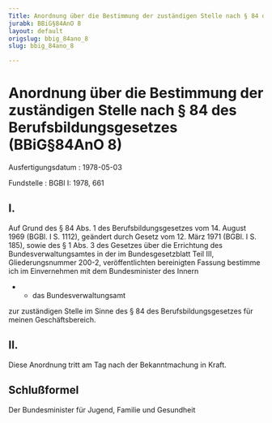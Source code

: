 ```yaml
---
Title: Anordnung über die Bestimmung der zuständigen Stelle nach § 84 des Berufsbildungsgesetzes
jurabk: BBiG§84AnO 8
layout: default
origslug: bbig_84ano_8
slug: bbig_84ano_8

---
```


# Anordnung über die Bestimmung der zuständigen Stelle nach § 84 des Berufsbildungsgesetzes (BBiG§84AnO 8)

Ausfertigungsdatum
:   1978-05-03

Fundstelle
:   BGBl I: 1978, 661



## I.

Auf Grund des § 84 Abs. 1 des Berufsbildungsgesetzes vom 14. August 1969 (BGBl. I S. 1112), geändert durch Gesetz vom 12. März 1971 (BGBl. I S. 185), sowie des § 1 Abs. 3 des Gesetzes über die Errichtung des Bundesverwaltungsamtes in der im Bundesgesetzblatt Teil III, Gliederungsnummer 200-2, veröffentlichten bereinigten Fassung bestimme ich im Einvernehmen mit dem Bundesminister des Innern

*
    *   das Bundesverwaltungsamt






zur zuständigen Stelle im Sinne des § 84 des Berufsbildungsgesetzes für meinen Geschäftsbereich.


## II.

Diese Anordnung tritt am Tag nach der Bekanntmachung in Kraft.


## Schlußformel

Der Bundesminister für Jugend, Familie und Gesundheit

